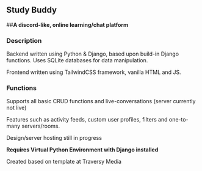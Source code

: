 ## Study Buddy

##**A discord-like, online learning/chat platform**

### Description

Backend written using Python & Django, based upon build-in Django functions. Uses SQLite databases for data manipulation.

Frontend written using TailwindCSS framework, vanilla HTML and JS.

### Functions

Supports all basic CRUD functions and live-conversations (server currently not live)

Features such as activity feeds, custom user profiles, filters and one-to-many servers/rooms.

Design/server hosting still in progress

**Requires Virtual Python Environment with Django installed**

Created based on template at Traversy Media




